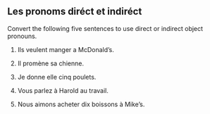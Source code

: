 ## **Les pronoms diréct et indiréct**

Convert the following five sentences to use direct or indirect object pronouns.
 
1. Ils veulent manger a McDonald’s.

2. Il promène sa chienne.

3. Je donne elle cinq poulets.

4. Vous parlez à Harold au travail.

5. Nous aimons acheter dix boissons à Mike’s.
